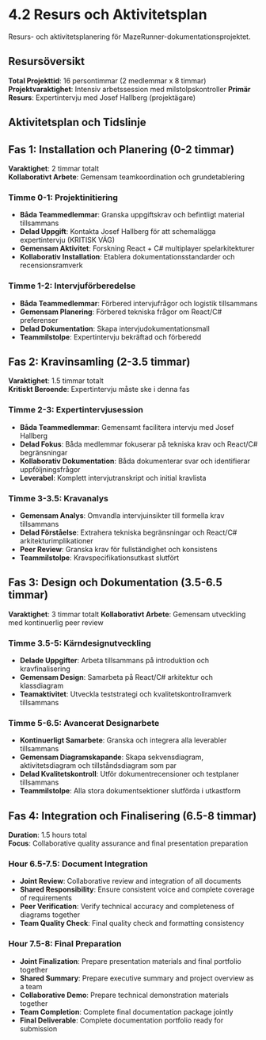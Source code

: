# 4.2 Resurs och Aktivitetsplan

Resurs- och aktivitetsplanering för MazeRunner-dokumentationsprojektet.

## Resursöversikt

**Total Projekttid**: 16 persontimmar (2 medlemmar x 8 timmar)
**Projektvaraktighet**: Intensiv arbetssession med milstolpskontroller
**Primär Resurs**: Expertintervju med Josef Hallberg (projektägare)

## Aktivitetsplan och Tidslinje

## Fas 1: Installation och Planering (0-2 timmar)
**Varaktighet**: 2 timmar totalt  
**Kollaborativt Arbete**: Gemensam teamkoordination och grundetablering

### Timme 0-1: Projektinitiering
- **Båda Teammedlemmar**: Granska uppgiftskrav och befintligt material tillsammans
- **Delad Uppgift**: Kontakta Josef Hallberg för att schemalägga expertintervju (KRITISK VÄG)
- **Gemensam Aktivitet**: Forskning React + C# multiplayer spelarkitekturer
- **Kollaborativ Installation**: Etablera dokumentationsstandarder och recensionsramverk

### Timme 1-2: Intervjuförberedelse  
- **Båda Teammedlemmar**: Förbered intervjufrågor och logistik tillsammans
- **Gemensam Planering**: Förbered tekniska frågor om React/C# preferenser
- **Delad Dokumentation**: Skapa intervjudokumentationsmall
- **Teammilstolpe**: Expertintervju bekräftad och förberedd

## Fas 2: Kravinsamling (2-3.5 timmar)
**Varaktighet**: 1.5 timmar totalt  
**Kritiskt Beroende**: Expertintervju måste ske i denna fas

### Timme 2-3: Expertintervjusession
- **Båda Teammedlemmar**: Gemensamt facilitera intervju med Josef Hallberg
- **Delad Fokus**: Båda medlemmar fokuserar på tekniska krav och React/C# begränsningar  
- **Kollaborativ Dokumentation**: Båda dokumenterar svar och identifierar uppföljningsfrågor
- **Leverabel**: Komplett intervjutranskript och initial kravlista

### Timme 3-3.5: Kravanalys
- **Gemensam Analys**: Omvandla intervjuinsikter till formella krav tillsammans
- **Delad Förståelse**: Extrahera tekniska begränsningar och React/C# arkitekturimplikationer
- **Peer Review**: Granska krav för fullständighet och konsistens
- **Teammilstolpe**: Kravspecifikationsutkast slutfört

## Fas 3: Design och Dokumentation (3.5-6.5 timmar)  
**Varaktighet**: 3 timmar totalt
**Kollaborativt Arbete**: Gemensam utveckling med kontinuerlig peer review

### Timme 3.5-5: Kärndesignutveckling
- **Delade Uppgifter**: Arbeta tillsammans på introduktion och kravfinalisering
- **Gemensam Design**: Samarbeta på React/C# arkitektur och klassdiagram  
- **Teamaktivitet**: Utveckla teststrategi och kvalitetskontrollramverk tillsammans

### Timme 5-6.5: Avancerat Designarbete
- **Kontinuerligt Samarbete**: Granska och integrera alla leverabler tillsammans
- **Gemensam Diagramskapande**: Skapa sekvensdiagram, aktivitetsdiagram och tillståndsdiagram som par
- **Delad Kvalitetskontroll**: Utför dokumentrecensioner och testplaner tillsammans
- **Teammilstolpe**: Alla stora dokumentsektioner slutförda i utkastform

## Fas 4: Integration och Finalisering (6.5-8 timmar)
**Duration**: 1.5 hours total  
**Focus**: Collaborative quality assurance and final presentation preparation

### Hour 6.5-7.5: Document Integration
- **Joint Review**: Collaborative review and integration of all documents
- **Shared Responsibility**: Ensure consistent voice and complete coverage of requirements
- **Peer Verification**: Verify technical accuracy and completeness of diagrams together
- **Team Quality Check**: Final quality check and formatting consistency

### Hour 7.5-8: Final Preparation
- **Joint Finalization**: Prepare presentation materials and final portfolio together
- **Shared Summary**: Prepare executive summary and project overview as a team
- **Collaborative Demo**: Prepare technical demonstration materials together
- **Team Completion**: Complete final documentation package jointly
- **Final Deliverable**: Complete documentation portfolio ready for submission